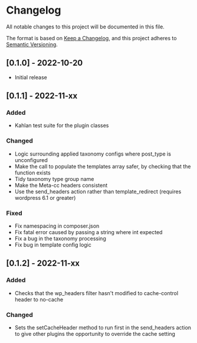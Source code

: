 # Changelog
All notable changes to this project will be documented in this file.

The format is based on [Keep a Changelog](https://keepachangelog.com/en/1.0.0/),
and this project adheres to [Semantic Versioning](https://semver.org/spec/v2.0.0.html).

## [0.1.0] - 2022-10-20
- Initial release

## [0.1.1] - 2022-11-xx
### Added
- Kahlan test suite for the plugin classes

### Changed
- Logic surrounding applied taxonomy configs where post_type is unconfigured
- Make the call to populate the templates array safer, by checking that the function exists
- Tidy taxonomy type group name
- Make the Meta-cc headers consistent
- Use the send_headers action rather than template_redirect (requires wordpress 6.1 or greater)

### Fixed
- Fix namespacing in composer.json
- Fix fatal error caused by passing a string where int expected
- Fix a bug in the taxonomy processing 
- Fix bug in template config logic

## [0.1.2] - 2022-11-xx
### Added
- Checks that the wp_headers filter hasn't modified to cache-control header to no-cache

### Changed
- Sets the setCacheHeader method to run first in the send_headers action to give other plugins the opportunity to override the cache setting